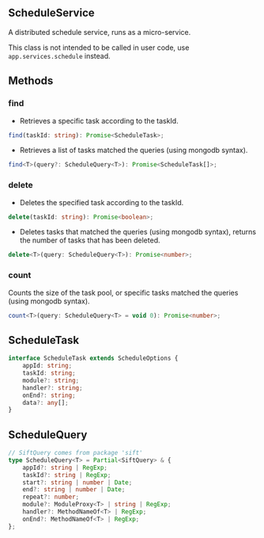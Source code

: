 <!-- title: ScheduleService; order: 5 -->

## ScheduleService

A distributed schedule service, runs as a micro-service.

This class is not intended to be called in user code, use `app.services.schedule`
instead.

## Methods

### find

- Retrieves a specific task according to the taskId.

```ts
find(taskId: string): Promise<ScheduleTask>;
```

- Retrieves a list of tasks matched the queries (using mongodb syntax).

```ts
find<T>(query?: ScheduleQuery<T>): Promise<ScheduleTask[]>;
```

### delete

- Deletes the specified task according to the taskId.

```ts
delete(taskId: string): Promise<boolean>;
```

- Deletes tasks that matched the queries (using mongodb syntax), returns the
    number of tasks that has been deleted.

```ts
delete<T>(query: ScheduleQuery<T>): Promise<number>;
```

### count

Counts the size of the task pool, or specific tasks matched the queries (using
mongodb syntax).

```ts
count<T>(query: ScheduleQuery<T> = void 0): Promise<number>;
```

## ScheduleTask

```ts
interface ScheduleTask extends ScheduleOptions {
    appId: string;
    taskId: string;
    module?: string;
    handler?: string;
    onEnd?: string;
    data?: any[];
}
```

## ScheduleQuery

```ts
// SiftQuery comes from package 'sift'
type ScheduleQuery<T> = Partial<SiftQuery> & {
    appId?: string | RegExp;
    taskId?: string | RegExp;
    start?: string | number | Date;
    end?: string | number | Date;
    repeat?: number;
    module?: ModuleProxy<T> | string | RegExp;
    handler?: MethodNameOf<T> | RegExp;
    onEnd?: MethodNameOf<T> | RegExp;
};
```
